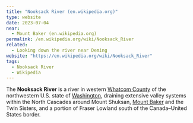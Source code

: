 ```yaml
---
title: "Nooksack River (en.wikipedia.org)"
type: website
date: 2023-07-04
near:
  - Mount Baker (en.wikipedia.org)
permalink: /en.wikipedia.org/wiki/Nooksack_River
related:
  - Looking down the river near Deming
website: "https://en.wikipedia.org/wiki/Nooksack_River"
tags:
  - Nooksack River
  - Wikipedia
---
```

The **Nooksack River** is a river in western [Whatcom County](/en.wikipedia.org/wiki/Whatcom_County,_Washington) of the northwestern U.S. state of [Washington](/en.wikipedia.org/wiki/Washington_(state)), draining extensive valley systems within the North Cascades around Mount Shuksan, [Mount Baker](/en.wikipedia.org/wiki/Mount_Baker) and the Twin Sisters, and a portion of Fraser Lowland south of the Canada–United States border.